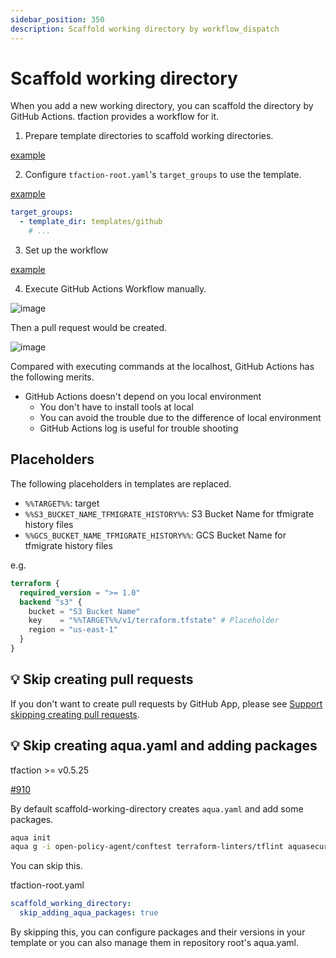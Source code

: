 ```yaml
---
sidebar_position: 350
description: Scaffold working directory by workflow_dispatch
---
```


# Scaffold working directory

When you add a new working directory, you can scaffold the directory by GitHub Actions.
tfaction provides a workflow for it.

1. Prepare template directories to scaffold working directories.

[example](https://github.com/suzuki-shunsuke/tfaction-example/tree/main/templates/github)

2. Configure `tfaction-root.yaml`'s `target_groups` to use the template.

[example](https://github.com/suzuki-shunsuke/tfaction-example/blob/4aa980bd9ab572c0bc9244d54eac5215d81ed754/tfaction-root.yaml#L36)

```yaml
target_groups:
  - template_dir: templates/github
    # ...
```

3. Set up the workflow

[example](https://github.com/suzuki-shunsuke/tfaction-example/blob/main/.github/workflows/scaffold-working-directory.yaml)

4. Execute GitHub Actions Workflow manually.

![image](https://user-images.githubusercontent.com/13323303/150027710-19ce0659-4a7a-490d-ad7b-bf77e409099f.png)

Then a pull request would be created.

![image](https://user-images.githubusercontent.com/13323303/151699745-b8743536-7e54-41e1-8f8e-73fdf296fef4.png)

Compared with executing commands at the localhost, GitHub Actions has the following merits.

* GitHub Actions doesn't depend on you local environment
  * You don't have to install tools at local
  * You can avoid the trouble due to the difference of local environment
  * GitHub Actions log is useful for trouble shooting

## Placeholders

The following placeholders in templates are replaced.

- `%%TARGET%%`: target
- `%%S3_BUCKET_NAME_TFMIGRATE_HISTORY%%`: S3 Bucket Name for tfmigrate history files
- `%%GCS_BUCKET_NAME_TFMIGRATE_HISTORY%%`: GCS Bucket Name for tfmigrate history files

e.g.

```tf
terraform {
  required_version = ">= 1.0"
  backend "s3" {
    bucket = "S3 Bucket Name"
    key    = "%%TARGET%%/v1/terraform.tfstate" # Placeholder
    region = "us-east-1"
  }
}
```

## :bulb: Skip creating pull requests

If you don't want to create pull requests by GitHub App, please see [Support skipping creating pull requests](skip-creating-pr.md).

## :bulb: Skip creating aqua.yaml and adding packages

tfaction >= v0.5.25

[#910](https://github.com/suzuki-shunsuke/tfaction/pull/910)

By default scaffold-working-directory creates `aqua.yaml` and add some packages.

```sh
aqua init
aqua g -i open-policy-agent/conftest terraform-linters/tflint aquasecurity/tfsec hashicorp/terraform
```

You can skip this.

tfaction-root.yaml

```yaml
scaffold_working_directory:
  skip_adding_aqua_packages: true
```

By skipping this, you can configure packages and their versions in your template or you can also manage them in repository root's aqua.yaml.

